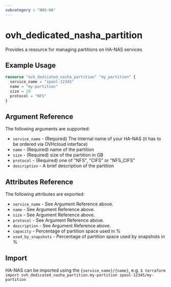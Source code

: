 ```yaml
---
subcategory : "NAS-HA"
---
```


# ovh_dedicated_nasha_partition

Provides a resource for managing partitions on HA-NAS services

## Example Usage

```terraform
resource "ovh_dedicated_nasha_partition" "my_partition" {
  service_name = "zpool-12345"
  name = "my-partition"
  size = 20
  protocol = "NFS"
}
```

## Argument Reference

The following arguments are supported:

* `service_name` - (Required) The internal name of your HA-NAS (it has to be ordered via OVHcloud interface)
* `name` - (Required) name of the partition
* `size` - (Required) size of the partition in GB
* `protocol` - (Required) one of "NFS", "CIFS" or "NFS_CIFS"
* `description` - A brief description of the partition

## Attributes Reference

The following attributes are exported:

* `service_name` - See Argument Reference above.
* `name` - See Argument Reference above.
* `size` - See Argument Reference above.
* `protocol` - See Argument Reference above.
* `description` - See Argument Reference above.
* `capacity` - Percentage of partition space used in %
* `used_by_snapshots` - Percentage of partition space used by snapshots in %

## Import

HA-NAS can be imported using the `{service_name}/{name}`, e.g.
`$ terraform import ovh_dedicated_nasha_partition.my-partition zpool-12345/my-partition`
